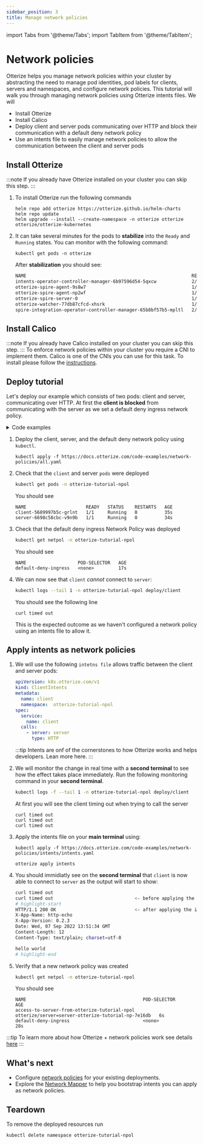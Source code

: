 ```yaml
---
sidebar_position: 3
title: Manage network policies
---
```

import Tabs from '@theme/Tabs';
import TabItem from '@theme/TabItem';

# Network policies

Otterize helps you manage network policies within your cluster by abstracting the need to manage
pod identities, pod labels for clients, servers and namespaces, and configure network policies.
This tutorial will walk you through managing network policies using Otterize intents files. We will

- Install Otterize
- Install Calico
- Deploy client and server pods communicating over HTTP and block their communication with a default deny network policy
- Use an intents file to easily manage network policies to allow the communication between the client and server pods

## Install Otterize

:::note
If you already have Otterize installed on your cluster you can skip this step.
:::

1. To install Otterize run the following commands
   ```shell
   helm repo add otterize https://otterize.github.io/helm-charts
   helm repo update
   helm upgrade --install --create-namespace -n otterize otterize otterize/otterize-kubernetes
   ```
2. It can take several minutes for the pods to **stabilize** into the `Ready` and `Running` states. You can monitor with
   the following command:
   ```
   kubectl get pods -n otterize
   ```
   After **stabilization** you should see:
   ```bash
   NAME                                                             READY   STATUS    RESTARTS      AGE
   intents-operator-controller-manager-6b97596d54-5qxcw             2/2     Running   0             53s
   otterize-spire-agent-9s8w7                                       1/1     Running   0             54s
   otterize-spire-agent-np2wf                                       1/1     Running   1 (33s ago)   54s
   otterize-spire-server-0                                          1/1     Running   0             53s
   otterize-watcher-77db87cfcd-xhsrk                                1/1     Running   0             53s
   spire-integration-operator-controller-manager-65b8bf57b5-mpltl   2/2     Running   0             53s
   ```

## Install Calico

:::note
If you already have Calico installed on your cluster you can skip this step.
:::
To enforce network policies within your cluster you require a CNI to implement them.
Calico is one of the CNIs you can use for this task. To install please follow
the [instructions](https://projectcalico.docs.tigera.io/getting-started/kubernetes/helm).

## Deploy tutorial

Let's deploy our example which consists of two pods: client and server,
communicating over HTTP. At first the **client is blocked** from communicating with the server as we set a default deny
ingress network policy.
<details>
<summary>Code examples</summary>
<Tabs>
<TabItem value="client-deployment.yaml" label="client-deployment.yaml" default>

   ```yaml
   apiVersion: apps/v1
   kind: Deployment
   metadata:
     name: client
     namespace: otterize-tutorial-npol
   spec:
     selector:
       matchLabels:
         app: client
     template:
       metadata:
         labels:
           app: client
       spec:
         containers:
           - name: client
             image: alpine/curl
             command: [ "/bin/sh", "-c", "--" ]
             args: [ "while true; do if ! timeout 2 curl -si server 2>/dev/null; then echo \"curl timed out\"; fi; sleep 2; done" ]
   ```

</TabItem>
<TabItem value="server-deployment.yaml" label="server-deployment.yaml" default>

   ```yaml
   apiVersion: apps/v1
   kind: Deployment
   metadata:
     name: server
     namespace: otterize-tutorial-npol
   spec:
     selector:
       matchLabels:
         app: server
     template:
       metadata:
         labels:
           app: server
       spec:
         containers:
           - name: server
             image: hashicorp/http-echo
             args: [ "-listen=:80", "-text=hello world" ]
   ```

</TabItem>
<TabItem value="default-deny-network-policy.yaml" label="default-deny-network-policy.yaml" default>

   ```yaml
   apiVersion: networking.k8s.io/v1
   kind: NetworkPolicy
   metadata:
     name: default-deny-ingress
     namespace: otterize-tutorial-npol
   spec:
     podSelector: { }
     policyTypes:
       - Ingress
   ```

</TabItem>
</Tabs>
</details>

1. Deploy the client, server, and the default deny network policy using `kubectl`.

   ```shell
   kubectl apply -f https://docs.otterize.com/code-examples/network-policies/all.yaml
   ```
2. Check that the `client` and server `pods` were deployed
   ```bash
   kubectl get pods -n otterize-tutorial-npol
   ```
   You should see
   ```
   NAME                      READY   STATUS    RESTARTS   AGE
   client-5689997b5c-grlnt   1/1     Running   0          35s
   server-6698c58cbc-v9n9b   1/1     Running   0          34s
   ```
3. Check that the default deny ingress Network Policy was deployed
   ```bash
   kubectl get netpol -n otterize-tutorial-npol
   ```
   You should see
   ```
   NAME                   POD-SELECTOR   AGE
   default-deny-ingress   <none>         17s
   ```
4. We can now see that `client` _cannot_ connect to `server`:
   ```bash
   kubectl logs --tail 1 -n otterize-tutorial-npol deploy/client
   ```
   You should see the following line
   ```
   curl timed out
   ```
   This is the expected outcome as we haven't configured a network policy using an intents file to allow it.

## Apply intents as network policies

1. We will use the following `intetns file` allows traffic between the client and server pods:
   ```yaml
   apiVersion: k8s.otterize.com/v1
   kind: ClientIntents
   metadata:
     name: client
     namespace:  otterize-tutorial-npol
   spec:
     service:
       name: client
     calls:
       - server: server
         type: HTTP
   ```
   :::tip
   Intents are onf of the cornerstones to how Otterize works and helps developers. Lean more here.
   :::
2. We will monitor the change in real time with a **second terminal** to see how the effect takes place immediately. Run
   the following monitoring command in your **second terminal**.
   ```bash
   kubectl logs -f --tail 1 -n otterize-tutorial-npol deploy/client
   ```
   At first you will see the client timing out when trying to call the server
   ```
   curl timed out
   curl timed out
   curl timed out
   ```
3. Apply the intents file on your **main terminal** using:
   <Tabs>
   <TabItem value="kubectl" label="Kubectl" default>

   ```shell
   kubectl apply -f https://docs.otterize.com/code-examples/network-policies/intents/intents.yaml
   ```
     </TabItem>
     <TabItem value="otterize" label="Otterize">

   ```shell
   otterize apply intents
   ```
     </TabItem>
   </Tabs>
4. You should immidiatly see on the **second terminal** that `client` is now able to connect to `server` as the output
   will start to show:
   ```bash
   curl timed out                              
   curl timed out                              <- before applying the intents file
   # highlight-start
   HTTP/1.1 200 OK                             <- after applying the intents file
   X-App-Name: http-echo
   X-App-Version: 0.2.3
   Date: Wed, 07 Sep 2022 13:51:34 GMT
   Content-Length: 12
   Content-Type: text/plain; charset=utf-8
   
   hello world
   # highlight-end
   ```

5. Verify that a new network policy was created
   ```bash
   kubectl get netpol -n otterize-tutorial-npol
   ```
   You should see
   ```
   NAME                                           POD-SELECTOR                                         AGE
   access-to-server-from-otterize-tutorial-npol   otterize/server=server-otterize-tutorial-np-7e16db   6s
   default-deny-ingress                           <none>                                               28s
   ```

:::tip
To learn more about how Otterize + network policies work see
details [here](/documentation/intents-operator/network-policies/in-depth)
:::

## What's next

<!-- [Intents Operator](/documentation/intents-operator): -->

- Configure [network policies](/documentation/intents-operator/network-policies) for your existing deployments.
- Explore the [Network Mapper](/documentation/getting-started/network-mapper) to help you bootstrap intents you can
  apply as network policies.

## Teardown

To remove the deployed resources run

```bash
kubectl delete namespace otterize-tutorial-npol
```
